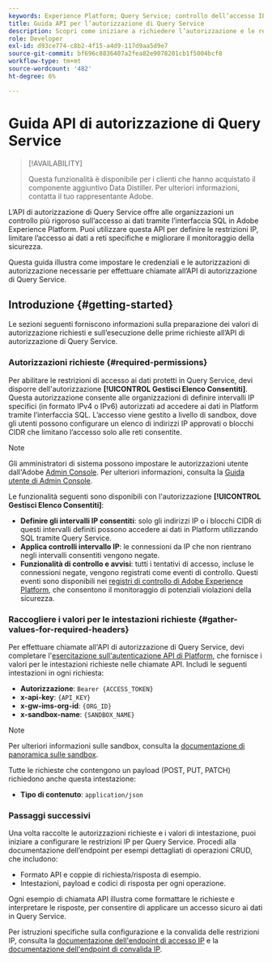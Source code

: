 ```yaml
---
keywords: Experience Platform; Query Service; controllo dell’accesso IP; autorizzazione; API; guida introduttiva
title: Guida API per l’autorizzazione di Query Service
description: Scopri come iniziare a richiedere l’autorizzazione e le restrizioni dell’intervallo IP per l’accesso sicuro ai dati in Adobe Experience Platform Query Service.
role: Developer
exl-id: d93ce774-c8b2-4f15-a4d9-117d9aa5d9e7
source-git-commit: bf696c8836407a2fea82e9078201cb1f5004bcf8
workflow-type: tm+mt
source-wordcount: '482'
ht-degree: 6%

---
```


# Guida API di autorizzazione di Query Service

>[!AVAILABILITY]
>
>Questa funzionalità è disponibile per i clienti che hanno acquistato il componente aggiuntivo Data Distiller. Per ulteriori informazioni, contatta il tuo rappresentante Adobe.

L’API di autorizzazione di Query Service offre alle organizzazioni un controllo più rigoroso sull’accesso ai dati tramite l’interfaccia SQL in Adobe Experience Platform. Puoi utilizzare questa API per definire le restrizioni IP, limitare l’accesso ai dati a reti specifiche e migliorare il monitoraggio della sicurezza.

Questa guida illustra come impostare le credenziali e le autorizzazioni di autorizzazione necessarie per effettuare chiamate all’API di autorizzazione di Query Service.

## Introduzione {#getting-started}

Le sezioni seguenti forniscono informazioni sulla preparazione dei valori di autorizzazione richiesti e sull’esecuzione delle prime richieste all’API di autorizzazione di Query Service.

### Autorizzazioni richieste {#required-permissions}

Per abilitare le restrizioni di accesso ai dati protetti in Query Service, devi disporre dell&#39;autorizzazione **[!UICONTROL Gestisci Elenco Consentiti]**. Questa autorizzazione consente alle organizzazioni di definire intervalli IP specifici (in formato IPv4 o IPv6) autorizzati ad accedere ai dati in Platform tramite l’interfaccia SQL. L’accesso viene gestito a livello di sandbox, dove gli utenti possono configurare un elenco di indirizzi IP approvati o blocchi CIDR che limitano l’accesso solo alle reti consentite.

>[!NOTE]
>
>Gli amministratori di sistema possono impostare le autorizzazioni utente dall&#39;Adobe [Admin Console](https://adminconsole.adobe.com/). Per ulteriori informazioni, consulta la [Guida utente di Admin Console](https://helpx.adobe.com/it/enterprise/using/admin-console.html).

Le funzionalità seguenti sono disponibili con l&#39;autorizzazione **[!UICONTROL Gestisci Elenco Consentiti]**:

- **Definire gli intervalli IP consentiti**: solo gli indirizzi IP o i blocchi CIDR di questi intervalli definiti possono accedere ai dati in Platform utilizzando SQL tramite Query Service.
- **Applica controlli intervallo IP**: le connessioni da IP che non rientrano negli intervalli consentiti vengono negate.
- **Funzionalità di controllo e avvisi**: tutti i tentativi di accesso, incluse le connessioni negate, vengono registrati come eventi di controllo. Questi eventi sono disponibili nei [registri di controllo di Adobe Experience Platform](../../landing/governance-privacy-security/audit-logs/overview.md), che consentono il monitoraggio di potenziali violazioni della sicurezza.

### Raccogliere i valori per le intestazioni richieste {#gather-values-for-required-headers}

Per effettuare chiamate all&#39;API di autorizzazione di Query Service, devi completare l&#39;[esercitazione sull&#39;autenticazione API di Platform](../../landing/api-authentication.md), che fornisce i valori per le intestazioni richieste nelle chiamate API. Includi le seguenti intestazioni in ogni richiesta:

- **Autorizzazione**: `Bearer {ACCESS_TOKEN}`
- **x-api-key**: `{API_KEY}`
- **x-gw-ims-org-id**: `{ORG_ID}`
- **x-sandbox-name**: `{SANDBOX_NAME}`

>[!NOTE]
>
> Per ulteriori informazioni sulle sandbox, consulta la [documentazione di panoramica sulle sandbox](../../sandboxes/home.md).

Tutte le richieste che contengono un payload (POST, PUT, PATCH) richiedono anche questa intestazione:

- **Tipo di contenuto**: `application/json`

### Passaggi successivi

Una volta raccolte le autorizzazioni richieste e i valori di intestazione, puoi iniziare a configurare le restrizioni IP per Query Service. Procedi alla documentazione dell’endpoint per esempi dettagliati di operazioni CRUD, che includono:

- Formato API e coppie di richiesta/risposta di esempio.
- Intestazioni, payload e codici di risposta per ogni operazione.

Ogni esempio di chiamata API illustra come formattare le richieste e interpretare le risposte, per consentire di applicare un accesso sicuro ai dati in Query Service.

Per istruzioni specifiche sulla configurazione e la convalida delle restrizioni IP, consulta la [documentazione dell&#39;endpoint di accesso IP](./ip-access.md) e la [documentazione dell&#39;endpoint di convalida IP](./validate.md).
